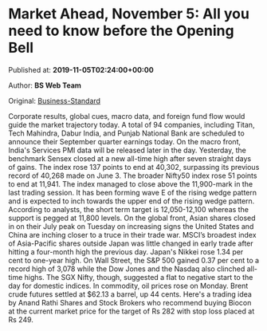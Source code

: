 
# Market Ahead, November 5: All you need to know before the Opening Bell

Published at: **2019-11-05T02:24:00+00:00**

Author: **BS Web Team**

Original: [Business-Standard](https://www.business-standard.com/podcast/markets/market-ahead-november-1-all-you-need-to-know-before-the-opening-bell-119110500157_1.html)

Corporate results, global cues, macro data, and foreign fund flow would guide the market trajectory today.
A total of 94 companies, including Titan, Tech Mahindra, Dabur India, and Punjab National Bank are scheduled to announce their September quarter earnings today. On the macro front, India's Services PMI data will be released later in the day.
Yesterday, the benchmark Sensex closed at a new all-time high after seven straight days of gains. The index rose 137 points to end at 40,302, surpassing its previous record of 40,268 made on June 3. The broader Nifty50 index rose 51 points to end at 11,941.
The index managed to close above the 11,900-mark in the last trading session. It has been forming wave E of the rising wedge pattern and is expected to inch towards the upper end of the rising wedge pattern. According to analysts, the short term target is 12,050-12,100 whereas the support is pegged at 11,800 levels.
On the global front, Asian shares closed in on their July peak on Tuesday on increasing signs the United States and China are inching closer to a truce in their trade war. MSCI’s broadest index of Asia-Pacific shares outside Japan was little changed in early trade after hitting a four-month high the previous day. Japan's Nikkei rose 1.34 per cent to one-year high.
On Wall Street, the S&P 500 gained 0.37 per cent to a record high of 3,078 while the Dow Jones and the Nasdaq also clinched all-time highs. The SGX Nifty, though, suggested a flat to negative start to the day for domestic indices.
In commodity, oil prices rose on Monday. Brent crude futures settled at $62.13 a barrel, up 44 cents.
Here's a trading idea by Anand Rathi Shares and Stock Brokers who recommend buying Biocon at the current market price for the target of Rs 282 with stop loss placed at Rs 249.
